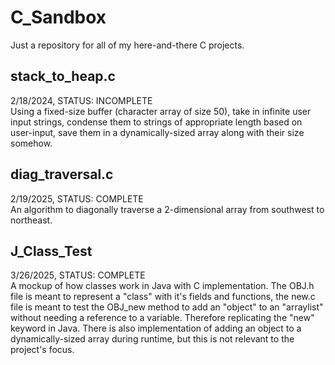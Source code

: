 # C_Sandbox
Just a repository for all of my here-and-there C projects.

## stack_to_heap.c
2/18/2024, STATUS: INCOMPLETE <br>
Using a fixed-size buffer (character array of size 50), take in infinite user input strings, condense them to strings of appropriate length based on user-input, save them in a dynamically-sized array along with their size somehow.

## diag_traversal.c
2/19/2025, STATUS: COMPLETE <br>
An algorithm to diagonally traverse a 2-dimensional array from southwest to northeast.

## J_Class_Test
3/26/2025, STATUS: COMPLETE <br>
A mockup of how classes work in Java with C implementation. The OBJ.h file is meant to represent a "class" with it's fields and functions, the new.c file is meant to test the OBJ_new method to add an "object" to an "arraylist" without needing a reference to a variable. Therefore replicating the "new" keyword in Java. There is also implementation of adding an object to a dynamically-sized array during runtime, but this is not relevant to the project's focus.
